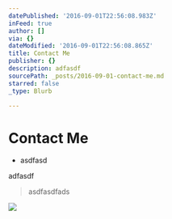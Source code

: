 ```yaml
---
datePublished: '2016-09-01T22:56:08.983Z'
inFeed: true
author: []
via: {}
dateModified: '2016-09-01T22:56:08.865Z'
title: Contact Me
publisher: {}
description: adfasdf
sourcePath: _posts/2016-09-01-contact-me.md
starred: false
_type: Blurb

---
```

# Contact Me

* asdfasd

adfasdf

> asdfasdfads

![](https://the-grid-user-content.s3-us-west-2.amazonaws.com/93f49423-6bbc-4f21-871b-ff3bd24d3c5e.png)